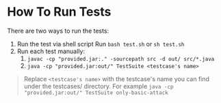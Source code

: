 # How To Run Tests

There are two ways to run the tests:

1. Run the test via shell script
Run `bash test.sh` or `sh test.sh`
2. Run each test manually:
   1. `javac -cp "provided.jar:." -sourcepath src -d out/ src/*.java`
   2. `java -cp "provided.jar:out/" TestSuite <testcase's name>`

> Replace `<testcase's name>` with the testcase's name you can find under the testcases/ directory.
> For example `java -cp "provided.jar:out/" TestSuite only-basic-attack`
